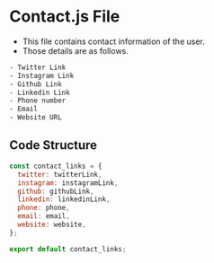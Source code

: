 # Contact.js File

- This file contains contact information of the user.
- Those details are as follows.

```txt
- Twitter Link
- Instagram Link
- Github Link
- Linkedin Link
- Phone number
- Email
- Website URL
```

## Code Structure

```js
const contact_links = {
  twitter: twitterLink,
  instagram: instagramLink,
  github: githubLink,
  linkedin: linkedinLink,
  phone: phone,
  email: email,
  website: website,
};

export default contact_links;
```
